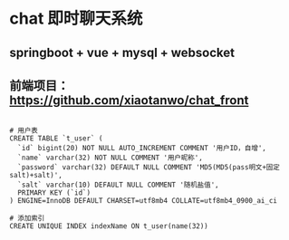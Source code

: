 # chat 即时聊天系统
## springboot + vue + mysql + websocket

## 前端项目：https://github.com/xiaotanwo/chat_front

``` 建表语句

# 用户表
CREATE TABLE `t_user` (
  `id` bigint(20) NOT NULL AUTO_INCREMENT COMMENT '用户ID，自增',
  `name` varchar(32) NOT NULL COMMENT '用户昵称',
  `password` varchar(32) DEFAULT NULL COMMENT 'MD5(MD5(pass明文+固定salt)+salt)',
  `salt` varchar(10) DEFAULT NULL COMMENT '随机盐值',
  PRIMARY KEY (`id`)
) ENGINE=InnoDB DEFAULT CHARSET=utf8mb4 COLLATE=utf8mb4_0900_ai_ci

# 添加索引
CREATE UNIQUE INDEX indexName ON t_user(name(32))

```